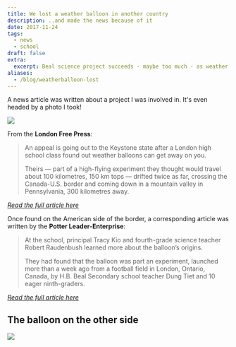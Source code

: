 ```yaml
---
title: We lost a weather balloon in another country
description: ..and made the news because of it
date: 2017-11-24
tags:
  - news
  - school
draft: false
extra:
  excerpt: Beal science project succeeds - maybe too much - as weather balloon floats into U.S.
aliases:
  - /blog/weatherballoon-lost
---
```


A news article was written about a project I was involved in. It's even headed by a photo I took!

![](https://smartcdn.gprod.postmedia.digital/v1/dynamic_resize/sws_path/suns-prod-images/1298003385469_ORIGINAL.jpg)

From the **London Free Press**:

> An appeal is going out to the Keystone state after a London high school class found out weather balloons can get away on you.
>
> Theirs — part of a high-flying experiment they thought would travel about 100 kilometres, 150 km tops — drifted twice as far, crossing the Canada-U.S. border and coming down in a mountain valley in Pennsylvania, 300 kilometres away.

[*Read the full article here*](https://lfpress.com/2017/11/09/beal-science-project-succeeds--maybe-too-much--as-weather-balloon-floats-into-us)

Once found on the American side of the border, a corresponding article was written by the **Potter Leader-Enterprise**:

> At the school, principal Tracy Kio and fourth-grade science teacher Robert Raudenbush learned more about the balloon’s origins.
>
> They had found that the balloon was part an experiment, launched more than a week ago from a football field in London, Ontario, Canada,  by H.B. Beal Secondary school teacher Dung Tiet and 10 eager ninth-graders.

[*Read the full article here*](https://www.tiogapublishing.com/potter_leader_enterprise/news/local/around-the-great-lakes-in-two-days-canadian-balloon-makes-extraordinary-journey-to-port-allegany/article_935ddffa-d11f-11e7-9783-03ac5a7e7efb.html)

## The balloon on the other side

![](https://bloximages.chicago2.vip.townnews.com/tiogapublishing.com/content/tncms/assets/v3/editorial/1/38/1384aff6-d120-11e7-bd7f-e7d82bd3ef3c/5a1826bd8b199.image.jpg)
